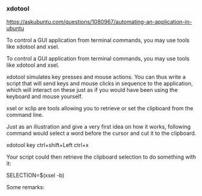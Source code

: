 
### xdotool
https://askubuntu.com/questions/1080967/automating-an-application-in-ubuntu

To control a GUI application from terminal commands, you may use tools like xdotool and xsel.


To control a GUI application from terminal commands, you may use tools like xdotool and xsel.

xdotool simulates key presses and mouse actions. You can thus write a script that will send keys and mouse clicks in sequence to the application, which will interact on these just as if you would have been using the keyboard and mouse yourself.

xsel or xclip are tools allowing you to retrieve or set the clipboard from the command line.

Just as an illustration and give a very first idea on how it works, following command would select a word before the cursor and cut it to the clipboard.

xdotool key ctrl+shift+Left ctrl+x

Your script could then retrieve the clipboard selection to do something with it:

SELECTION=$(xsel -b)

Some remarks:   

